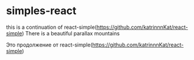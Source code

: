 # simples-react


this is a continuation of  react-simple(https://github.com/katrinnnKat/react-simple)
Тhere is a beautiful parallax mountains

Это продолжение от react-simple(https://github.com/katrinnnKat/react-simple)
 

